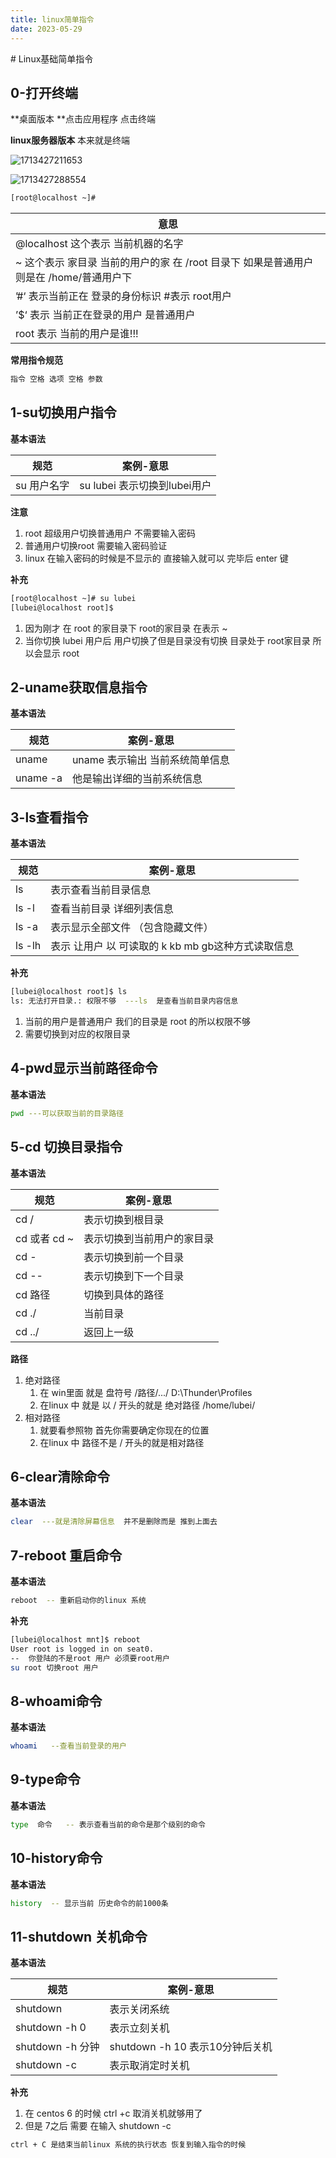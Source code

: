 ```yaml
---
title: linux简单指令
date: 2023-05-29
---
```

<Boxx/>
# Linux基础简单指令

## 0-打开终端

**桌面版本 **点击应用程序  点击终端 

**linux服务器版本** 本来就是终端

![1713427211653](/assets/1713427211653.png)

![1713427288554](/assets/1713427288554.png)

```sh
[root@localhost ~]# 
```

| 意思                                                         |
| ------------------------------------------------------------ |
| @localhost  这个表示  当前机器的名字                         |
| ~  这个表示 家目录 当前的用户的家  在 /root 目录下 如果是普通用户则是在  /home/普通用户下 |
| ’#‘  表示当前正在 登录的身份标识   #表示  root用户           |
| ’$‘  表示 当前正在登录的用户  是普通用户                     |
| root   表示 当前的用户是谁!!!                                |

**常用指令规范**

```sh
指令 空格 选项 空格 参数
```

## 1-su切换用户指令

**基本语法**

| 规范        | 案例-意思                     |
| ----------- | ----------------------------- |
| su 用户名字 | su lubei  表示切换到lubei用户 |

**注意** 

1. root 超级用户切换普通用户 不需要输入密码 
2. 普通用户切换root 需要输入密码验证
3. linux 在输入密码的时候是不显示的 直接输入就可以 完毕后  enter 键

**补充**

```sh
[root@localhost ~]# su lubei
[lubei@localhost root]$ 
```

1. 因为刚才 在 root 的家目录下 root的家目录 在表示 ~
2. 当你切换 lubei 用户后  用户切换了但是目录没有切换 目录处于 root家目录 所以会显示 root

## 2-uname获取信息指令

**基本语法**

| 规范     | 案例-意思                       |
| -------- | ------------------------------- |
| uname    | uname 表示输出 当前系统简单信息 |
| uname -a | 他是输出详细的当前系统信息      |

## 3-ls查看指令

**基本语法**

| 规范   | 案例-意思                                          |
| ------ | -------------------------------------------------- |
| ls     | 表示查看当前目录信息                               |
| ls -l  | 查看当前目录 详细列表信息                          |
| ls -a  | 表示显示全部文件  （包含隐藏文件）                 |
| ls -lh | 表示 让用户 以 可读取的 k kb mb gb这种方式读取信息 |

**补充**

```sh
[lubei@localhost root]$ ls
ls: 无法打开目录.: 权限不够  ---ls  是查看当前目录内容信息
```

1. 当前的用户是普通用户 我们的目录是 root 的所以权限不够
2. 需要切换到对应的权限目录

## 4-pwd显示当前路径命令

**基本语法**

```sh
pwd ---可以获取当前的目录路径
```

## 5-cd 切换目录指令

**基本语法**

| 规范          | 案例-意思                  |
| ------------- | -------------------------- |
| cd /          | 表示切换到根目录           |
| cd  或者 cd ~ | 表示切换到当前用户的家目录 |
| cd -          | 表示切换到前一个目录       |
| cd --         | 表示切换到下一个目录       |
| cd 路径       | 切换到具体的路径           |
| cd ./         | 当前目录                   |
| cd ../        | 返回上一级                 |

**路径**

1. 绝对路径
   1. 在 win里面 就是 盘符号 /路径/.../   D:\Thunder\Profiles
   2. 在linux 中  就是 以  /  开头的就是 绝对路径   /home/lubei/
2. 相对路径
   1. 就要看参照物 首先你需要确定你现在的位置
   2. 在linux 中  路径不是  / 开头的就是相对路径 

## 6-clear清除命令

**基本语法**

```sh
clear  ---就是清除屏幕信息  并不是删除而是 推到上面去 
```

## 7-reboot 重启命令

**基本语法**

```sh
reboot  -- 重新启动你的linux 系统
```

**补充**

```sh
[lubei@localhost mnt]$ reboot 
User root is logged in on seat0.
--  你登陆的不是root 用户 必须要root用户
su root 切换root 用户
```

## 8-whoami命令

**基本语法**

```sh
whoami   --查看当前登录的用户
```

## 9-type命令

**基本语法**

```sh
type  命令   -- 表示查看当前的命令是那个级别的命令
```

## 10-history命令

**基本语法**

```sh
history  -- 显示当前 历史命令的前1000条
```

## 11-shutdown 关机命令

**基本语法**

| 规范             | 案例-意思                       |
| ---------------- | ------------------------------- |
| shutdown         | 表示关闭系统                    |
| shutdown -h 0    | 表示立刻关机                    |
| shutdown -h 分钟 | shutdown -h 10 表示10分钟后关机 |
| shutdown -c      | 表示取消定时关机                |

**补充**

1. 在 centos 6 的时候  ctrl +c 取消关机就够用了
2. 但是 7之后 需要 在输入 shutdown -c

```sh
ctrl + C 是结束当前linux 系统的执行状态 恢复到输入指令的时候
```